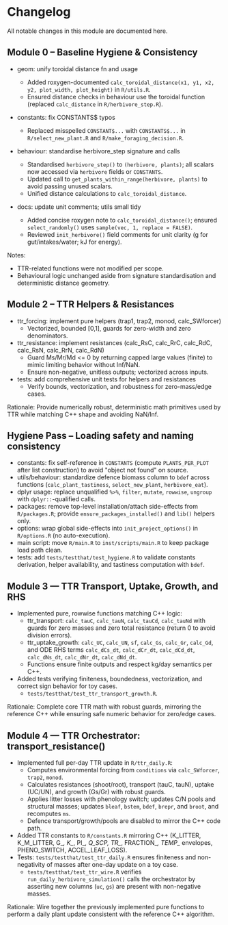 # Changelog

All notable changes in this module are documented here.

## Module 0 – Baseline Hygiene & Consistency

- geom: unify toroidal distance fn and usage
  - Added roxygen-documented `calc_toroidal_distance(x1, y1, x2, y2, plot_width, plot_height)` in `R/utils.R`.
  - Ensured distance checks in behaviour use the toroidal function (replaced `calc_distance` in `R/herbivore_step.R`).

- constants: fix CONSTANTS$ typos
  - Replaced misspelled `CONSTANT$...` with `CONSTANTS$...` in `R/select_new_plant.R` and `R/make_foraging_decision.R`.

- behaviour: standardise herbivore_step signature and calls
  - Standardised `herbivore_step()` to `(herbivore, plants)`; all scalars now accessed via `herbivore` fields or `CONSTANTS`.
  - Updated call to `get_plants_within_range(herbivore, plants)` to avoid passing unused scalars.
  - Unified distance calculations to `calc_toroidal_distance`.

- docs: update unit comments; utils small tidy
  - Added concise roxygen note to `calc_toroidal_distance()`; ensured `select_randomly()` uses `sample(vec, 1, replace = FALSE)`.
  - Reviewed `init_herbivore()` field comments for unit clarity (g for gut/intakes/water; kJ for energy).

Notes:
- TTR-related functions were not modified per scope.
- Behavioural logic unchanged aside from signature standardisation and deterministic distance geometry.

## Module 2 – TTR Helpers & Resistances

- ttr_forcing: implement pure helpers (trap1, trap2, monod, calc_SWforcer)
  - Vectorized, bounded [0,1], guards for zero-width and zero denominators.
- ttr_resistance: implement resistances (calc_RsC, calc_RrC, calc_RdC, calc_RsN, calc_RrN, calc_RdN)
  - Guard Ms/Mr/Md <= 0 by returning capped large values (finite) to mimic limiting behavior without Inf/NaN.
  - Ensure non-negative, unitless outputs; vectorized across inputs.
- tests: add comprehensive unit tests for helpers and resistances
  - Verify bounds, vectorization, and robustness for zero-mass/edge cases.

Rationale: Provide numerically robust, deterministic math primitives used by TTR while matching C++ shape and avoiding NaN/Inf.

## Hygiene Pass – Loading safety and naming consistency

- constants: fix self-reference in `CONSTANTS` (compute `PLANTS_PER_PLOT` after list construction) to avoid "object not found" on source.
- utils/behaviour: standardize defence biomass column to `bdef` across functions (`calc_plant_tastiness`, `select_new_plant`, `herbivore_eat`).
- dplyr usage: replace unqualified `%>%`, `filter`, `mutate`, `rowwise`, `ungroup` with `dplyr::`-qualified calls.
- packages: remove top-level installation/attach side-effects from `R/packages.R`; provide `ensure_packages_installed()` and `lib()` helpers only.
- options: wrap global side-effects into `init_project_options()` in `R/options.R` (no auto-execution).
- main script: move `R/main.R` to `inst/scripts/main.R` to keep package load path clean.
- tests: add `tests/testthat/test_hygiene.R` to validate constants derivation, helper availability, and tastiness computation with `bdef`.

## Module 3 — TTR Transport, Uptake, Growth, and RHS

- Implemented pure, rowwise functions matching C++ logic:
  - ttr_transport: `calc_tauC`, `calc_tauN`, `calc_tauCd`, `calc_tauNd` with guards for zero masses and zero total resistance (return 0 to avoid division errors).
  - ttr_uptake_growth: `calc_UC`, `calc_UN`, `sf`, `calc_Gs`, `calc_Gr`, `calc_Gd`, and ODE RHS terms `calc_dCs_dt`, `calc_dCr_dt`, `calc_dCd_dt`, `calc_dNs_dt`, `calc_dNr_dt`, `calc_dNd_dt`.
  - Functions ensure finite outputs and respect kg/day semantics per C++.
- Added tests verifying finiteness, boundedness, vectorization, and correct sign behavior for toy cases.
  - `tests/testthat/test_ttr_transport_growth.R`.

Rationale: Complete core TTR math with robust guards, mirroring the reference C++ while ensuring safe numeric behavior for zero/edge cases.

## Module 4 — TTR Orchestrator: transport_resistance()

- Implemented full per-day TTR update in `R/ttr_daily.R`:
  - Computes environmental forcing from `conditions` via `calc_SWforcer`, `trap2`, `monod`.
  - Calculates resistances (shoot/root), transport (tauC, tauN), uptake (UC/UN), and growth (Gs/Gr) with robust guards.
  - Applies litter losses with phenology switch; updates C/N pools and structural masses; updates `bleaf`, `bstem`, `bdef`, `brepr`, and `broot`, and recomputes `ms`.
  - Defence transport/growth/pools are disabled to mirror the C++ code path.
- Added TTR constants to `R/constants.R` mirroring C++ (K_LITTER, K_M_LITTER, G_*, K_*, PI_*, Q_SCP, TR_*, FRACTION_*, TEMP_* envelopes, PHENO_SWITCH, ACCEL_LEAF_LOSS).
- Tests: `tests/testthat/test_ttr_daily.R` ensures finiteness and non-negativity of masses after one-day update on a toy case.
  - `tests/testthat/test_ttr_wire.R` verifies `run_daily_herbivore_simulation()` calls the orchestrator by asserting new columns (`uc`, `gs`) are present with non-negative masses.

Rationale: Wire together the previously implemented pure functions to perform a daily plant update consistent with the reference C++ algorithm.
